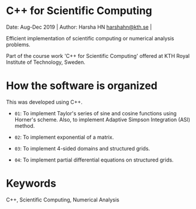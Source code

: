 # C++ for Scientific Computing
Date: Aug-Dec 2019 | Author: Harsha HN harshahn@kth.se | 

Efficient implementation of scientific computing or numerical analysis problems.

Part of the course work 'C++ for Scientific Computing' offered at KTH Royal Institute of Technology, Sweden.

# How the software is organized
This was developed using C++.

- `01`: To implement Taylor's series of sine and cosine functions using Horner's scheme. Also, to implement Adaptive Simpson Integration (ASI) method.

- `02`: To implement exponential of a matrix.

- `03`: To implement 4-sided domains and structured grids.

- `04`: To implement partial differential equations on structured grids.

# Keywords
C++, Scientific Computing, Numerical Analysis
